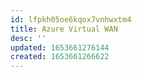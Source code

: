 ```yaml
---
id: lfpkh05oe6kqox7vnhwxtm4
title: Azure Virtual WAN
desc: ''
updated: 1653661276144
created: 1653661266622
---
```



